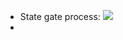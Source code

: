 - State gate process: ![](https://slidemodel.com/wp-content/uploads/stage-gate-process-presentation.png) 
- 